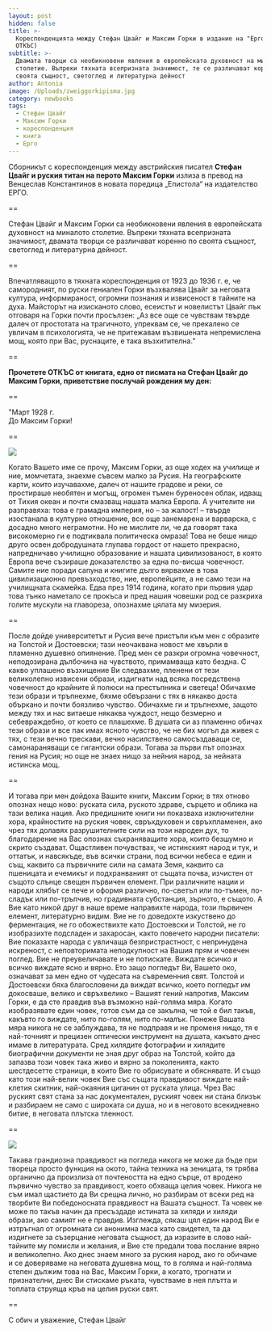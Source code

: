 ```yaml
---
layout: post
hidden: false
title: >-
  Кореспонденцията между Стефан Цвайг и Максим Горки в издание на "Ерго" (плюс
  ОТКЪС)
subtitle: >-
  Двамата творци са необикновени явления в европейската духовност на миналото
  столетие. Въпреки тяхната всепризната значимост, те се различават коренно по
  своята същност, светоглед и литературна дейност
author: Antonia
image: /Uploads/zweiggorkipisma.jpg
category: newbooks
tags:
  - Стефан Цвайг
  - Максим Горки
  - кореспонденция
  - книга
  - Ерго
---
```

Сборникът с кореспонденция между австрийския писател **Стефан Цвайг **и руския титан на перото** Максим Горки** излиза в превод на Венцеслав Константинов в новата поредица „Епистола“ на издателство ЕРГО.

\==

Стефан Цвайг и Максим Горки са необикновени явления в европейската духовност на миналото столетие. Въпреки тяхната всепризната значимост, двамата творци се различават коренно по своята същност, светоглед и литературна дейност.

\==

Впечатляващото в тяхната кореспонденция от 1923 до 1936 г. е, че самородният, по руски гениален Горки възхвалява Цвайг за неговата култура, информираност, огромни познания и извисеност в тайните на духа. Майсторът на изисканото слово, есеистът и новелистът Цвайг пък отговаря на Горки почти просълзен: „Аз все още се чувствам твърде далеч от простотата на трагичното, упреквам се, че прекалено се увличам в психологията, че не притежавам възвишената непремислена мощ, която при Вас, руснаците, е така възхитителна.”

\==

**Прочетете ОТКЪС от книгата, едно от писмата на Стефан Цвайг до Максим Горки, приветствие послучай рождения му ден:**

\==

"Март 1928 г.\
До Максим Горки!

\==

![](/Uploads/stefanzweig.jpg)

Когато Вашето име се прочу, Максим Горки, аз още ходех на училище и ние, момчетата, знаехме съвсем малко за Русия. На географските карти, които изучавахме, далеч от нашите градове и реки, се простираше необятен и могъщ, огромен тъмен буреносен облак, идващ от Тихия океан и почти смазващ нашата малка Европа. А учителите ни разправяха: това е грамадна империя, но – за жалост! – твърде изостанала в културно отношение, все още занемарена и варварска, с досадно много неграмотни. Но не мислите ли, че да говорят така високомерно ги е подтиквала политическа омраза! Това не беше нищо друго освен добродушната глупава гордост от нашето прекрасно, напредничаво училищно образование и нашата цивилизованост, в която Европа вече съзираше доказателство за една по-висша човечност. Самите ние поради сапуна и книгите дълго вярвахме в това цивилизационно превъзходство, ние, европейците, а не само тези на училищната скамейка. Едва през 1914 година, когато при първия удар това тънко наметало се прокъса и пред нашия човешки род се разкриха голите мускули на главореза, опознахме цялата му мизерия.

\==

После дойде университетът и Русия вече пристъпи към мен с образите на Толстой и Достоевски; тази неочаквана новост ме хвърли в пламенно душевно опиянение. Пред мен се разкри огромна човечност, неподозирана дълбочина на чувството, примамваща като бездна. С какво уплашено възхищение Ви следвахме, пленени от тези великолепно извисени образи, издигнати над всяка посредствена човечност до крайните й полюси на престъпника и светеца! Обичахме тези образи и тръпнехме, бяхме обвързани с тях в някакво доста объркано и почти боязливо чувство. Обичахме ги и тръпнехме, защото между тях и нас витаеше някаква чуждост, нещо безмерно и себевраждебно, от което се плашехме. В душата си аз пламенно обичах тези образи и все пак имах ясното чувство, че не бих могъл да живея с тях, с тези вечно трескави, вечно насилствено самосъздаващи се, самонараняващи се гигантски образи. Тогава за първи път опознах гения на Русия; но още не знаех нищо за нейния народ, за нейната истинска мощ.

\==

И тогава при мен дойдоха Вашите книги, Максим Горки; в тях отново опознах нещо ново: руската сила, руското здраве, сърцето и облика на тази велика нация. Ако предишните книги ни показваха изключителни хора, крайностите на руския човек, свръхдуховен и свръхпламенен, ако чрез тях долавях разрушителните сили на този народен дух, то благодарение на Вас опознах съхраняващите хора, които безшумно и скрито създават. Ощастливен почувствах, че истинският народ и тук, и оттатък, и навсякъде, във всички страни, под всички небеса е един и същ, каквито са първичните сили на самата Земя, каквито са пшеницата и ечемикът и подхранваният от същата почва, изчистен от същото слънце свещен първичен елемент. При различните нации и народи хлябът се пече и оформя различно, по-светъл или по-тъмен, по-сладък или по-тръпчив, но градивната субстанция, зърното, е същото. А Вие като никой друг в наше време направихте народа, този първичен елемент, литературно видим. Вие не го доведохте изкуствено до ферментация, не го обожествихте като Достоевски и Толстой, не го изобразихте подсладен и захаросан, както повечето народни писатели: Вие показахте народа с увличаща безпристрастност, с непринудена искреност, с неповторимата неподкупност на Вашия прям и човечен поглед. Вие не преувеличавате и не потискате. Виждате всичко и всичко виждате ясно и вярно. Ето защо погледът Ви, Вашето око, означават за мен едно от чудесата на съвременния свят. Толстой и Достоевски бяха благословени да виждат всичко, което погледът им докосваше, велико и свръхвелико – Вашият гений напротив, Максим Горки, е да сте правдив във възможно най-голяма мяра. Когато изобразявате един човек, готов съм да се закълна, че той е бил такъв, какъвто го виждате, нито по-голям, нито по-малък. Понеже Вашата мяра никога не се заблуждава, тя не подправя и не променя нищо, тя е най-точният и прецизен оптически инструмент на душата, какъвто днес имаме в литературата. Сред хилядите фотографии и хилядите биографични документи не зная друг образ на Толстой, който да запазва този човек така живо и вярно за поколенията, както шестдесетте страници, в които Вие го обрисувате и обяснявате. И също като този най-велик човек Вие със същата правдивост виждате най-клетия скитник, най-окаяния циганин от руската улица. Чрез Вас руският свят стана за нас документален, руският човек ни стана близък и разбираем не само с широката си душа, но и в неговото всекидневно битие, в неговата плътска тленност.

\==

![](/Uploads/maximgorky.jpg)

Такава грандиозна правдивост на погледа никога не може да бъде при твореца просто функция на окото, тайна техника на зеницата, тя трябва органично да произлиза от почтеността на едно сърце, от вродено първично чувство за правдивост, което обхваща целия човек. Никога не съм имал щастието да Ви срещна лично, но разбирам от всеки ред на творбите Ви победоносната правдивост на Вашата същност. Та човек не може по такъв начин да пресъздаде истината за хиляди и хиляди образи, ако самият не е правдив. Изглежда, сякаш цял един народ Ви е изтръгнал от огромната си анонимна маса като свидетел, та да издигнете за съзерцание неговата същност, да изразите в слово най-тайните му помисли и желания, и Вие сте предали това послание вярно и великолепно. Ако днес знаем много за руския народ, ако го обичаме и се доверяваме на неговата душевна мощ, то в голяма и най-голяма степен дължим това на Вас, Максим Горки, а когато, трогнати и признателни, днес Ви стискаме ръката, чувстваме в нея плътта и топлата струяща кръв на целия руски свят.

\==

С обич и уважение, Стефан Цвайг
